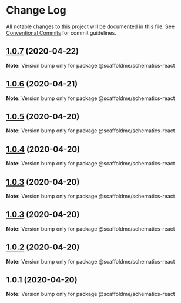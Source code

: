 # Change Log

All notable changes to this project will be documented in this file.
See [Conventional Commits](https://conventionalcommits.org) for commit guidelines.

## [1.0.7](https://github.com/scaffoldme/scaffoldme-cli/compare/@scaffoldme/schematics-react@1.0.6...@scaffoldme/schematics-react@1.0.7) (2020-04-22)

**Note:** Version bump only for package @scaffoldme/schematics-react





## [1.0.6](https://github.com/scaffoldme/scaffoldme-cli/compare/@scaffoldme/schematics-react@1.0.5...@scaffoldme/schematics-react@1.0.6) (2020-04-21)

**Note:** Version bump only for package @scaffoldme/schematics-react





## [1.0.5](https://github.com/scaffoldme/scaffoldme-cli/compare/@scaffoldme/schematics-react@1.0.4...@scaffoldme/schematics-react@1.0.5) (2020-04-20)

**Note:** Version bump only for package @scaffoldme/schematics-react





## [1.0.4](https://github.com/scaffoldme/scaffoldme-cli/compare/@scaffoldme/schematics-react@1.0.3...@scaffoldme/schematics-react@1.0.4) (2020-04-20)

**Note:** Version bump only for package @scaffoldme/schematics-react





## [1.0.3](https://github.com/scaffoldme/scaffoldme-cli/compare/@scaffoldme/schematics-react@1.0.3...@scaffoldme/schematics-react@1.0.3) (2020-04-20)

**Note:** Version bump only for package @scaffoldme/schematics-react





## [1.0.3](https://github.com/scaffoldme/scaffoldme-cli/compare/@scaffoldme/schematics-react@1.0.2...@scaffoldme/schematics-react@1.0.3) (2020-04-20)

**Note:** Version bump only for package @scaffoldme/schematics-react





## [1.0.2](https://github.com/scaffoldme/scaffoldme-cli/compare/@scaffoldme/schematics-react@1.0.1...@scaffoldme/schematics-react@1.0.2) (2020-04-20)

**Note:** Version bump only for package @scaffoldme/schematics-react





## 1.0.1 (2020-04-20)

**Note:** Version bump only for package @scaffoldme/schematics-react
